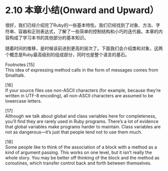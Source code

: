 2.10 本章小结(Onward and Upward）
====
很好，我们已经介绍完了Ruby的一些基本特性。我们已经找到了对象、方法、字符串、容器和正则表达式，了解了一些简单的控制结构和小巧的迭代器。本章的内容构成了学习本书的其他部分的基本知识。

随着时间的推移，是时候该前进到更高的层次了。下面我们会介绍类和对象，这两个概念是Ruby最高级别的组成部分，同时也是整个语言的基石。


Footnotes
[15]	
This idea of expressing method calls in the form of messages comes from Smalltalk.

[16]	
If your source files use non-ASCII characters (for example, because they’re written in UTF-8 encoding), all non-ASCII characters are assumed to be lowercase letters.

[17]	
Although we talk about global and class variables here for completeness, you’ll find they are rarely used in Ruby programs. There’s a lot of evidence that global variables make programs harder to maintain. Class variables are not as dangerous—it’s just that people tend not to use them much.

[18]	
Some people like to think of the association of a block with a method as a kind of argument passing. This works on one level, but it isn’t really the whole story. You may be better off thinking of the block and the method as coroutines, which transfer control back and forth between themselves.